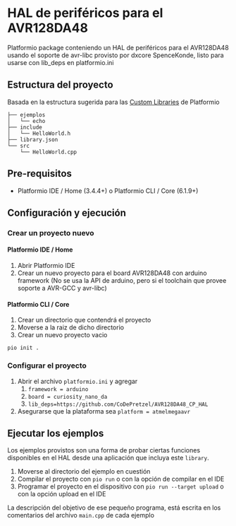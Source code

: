 # HAL de periféricos para el AVR128DA48

Platformio package conteniendo un HAL de periféricos para el AVR128DA48 usando el soporte de avr-libc provisto por dxcore SpenceKonde, listo para usarse con lib_deps en platformio.ini

## Estructura del proyecto
Basada en la estructura sugerida para las [Custom Libraries](https://docs.platformio.org/en/latest/librarymanager/creating.html#manifest) de Platformio

```
├── ejemplos
│   └── echo
├── include
│   └── HelloWorld.h
├── library.json
└── src
    └── HelloWorld.cpp
```
## Pre-requisitos

- Platformio IDE / Home (3.4.4+) o Platformio CLI / Core (6.1.9+)

## Configuración y ejecución
### Crear un proyecto nuevo
#### Platformio IDE / Home
1. Abrir Platformio IDE
1. Crear un nuevo proyecto para el board AVR128DA48 con arduino framework (No se usa la API de arduino, pero si el toolchain que provee soporte a AVR-GCC y avr-libc)
#### Platformio CLI / Core
1. Crear un directorio que contendrá el proyecto
1. Moverse a la raiz de dicho directorio
1. Crear un nuevo proyecto vacio
```shell
pio init .
```
### Configurar el proyecto

1. Abrir el archivo `platformio.ini` y agregar
    1. `framework = arduino`
    1. `board = curiosity_nano_da`
    1. `lib_deps=https://github.com/CoDePretzel/AVR128DA48_CP_HAL`
1. Asegurarse que la plataforma sea `platform = atmelmegaavr`

 
## Ejecutar los ejemplos
Los ejemplos provistos son una forma de probar ciertas funciones disponibles en el HAL desde una aplicación que incluya este `library`.

1. Moverse al directorio del ejemplo en cuestión
1. Compilar el proyecto con  `pio run` o con la opción de compilar en el IDE
1. Programar el proyecto en el dispositivo con `pio run --target upload` o con la opción upload en el IDE

La descripción del objetivo de ese pequeño programa, está escrita en los comentarios del archivo `main.cpp` de cada ejemplo